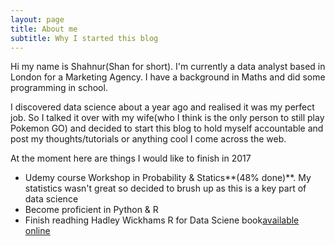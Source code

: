 ```yaml
---
layout: page
title: About me
subtitle: Why I started this blog
---
```


Hi my name is Shahnur(Shan for short). I'm currently a  data analyst based in London for a Marketing Agency. I have a background in Maths and did some programming in school. 

I discovered data science about a year ago and realised it was my perfect job. So I talked it over with my wife(who I think is the only person to still play Pokemon GO) and decided to start this blog to hold myself accountable and post my thoughts/tutorials or anything cool I come across the web.

At the moment here are things I would like to finish in 2017
- Udemy course Workshop in Probability & Statics**(48% done)**. My statistics wasn't great so decided to brush up as this is a key part of data science
- Become proficient in Python & R
- Finish readhing Hadley Wickhams R for Data Sciene book[available online](http://r4ds.had.co.nz/index.html)

